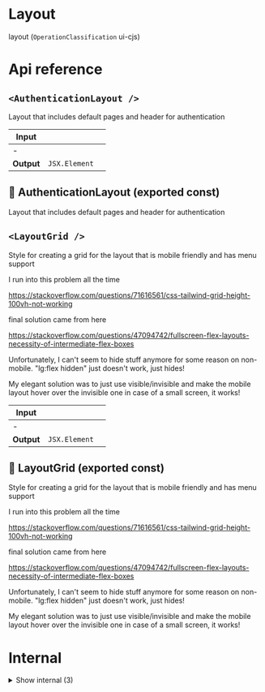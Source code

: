 # Layout

layout (`OperationClassification` ui-cjs)



# Api reference

## `<AuthenticationLayout />`

Layout that includes default pages and header for authentication


| Input      |    |    |
| ---------- | -- | -- |
| - | | |
| **Output** | `JSX.Element`   |    |



## 📄 AuthenticationLayout (exported const)

Layout that includes default pages and header for authentication


## `<LayoutGrid />`

Style for creating a grid for the layout that is mobile friendly and has menu support



I run into this problem all the time

https://stackoverflow.com/questions/71616561/css-tailwind-grid-height-100vh-not-working

final solution came from here

https://stackoverflow.com/questions/47094742/fullscreen-flex-layouts-necessity-of-intermediate-flex-boxes

Unfortunately, I can't seem to hide stuff anymore for some reason on non-mobile. "lg:flex hidden" just doesn't work, just hides!

My elegant solution was to just use visible/invisible and make the mobile layout hover over the invisible one in case of a small screen, it works!


| Input      |    |    |
| ---------- | -- | -- |
| - | | |
| **Output** | `JSX.Element`   |    |



## 📄 LayoutGrid (exported const)

Style for creating a grid for the layout that is mobile friendly and has menu support



I run into this problem all the time

https://stackoverflow.com/questions/71616561/css-tailwind-grid-height-100vh-not-working

final solution came from here

https://stackoverflow.com/questions/47094742/fullscreen-flex-layouts-necessity-of-intermediate-flex-boxes

Unfortunately, I can't seem to hide stuff anymore for some reason on non-mobile. "lg:flex hidden" just doesn't work, just hides!

My elegant solution was to just use visible/invisible and make the mobile layout hover over the invisible one in case of a small screen, it works!

# Internal

<details><summary>Show internal (3)</summary>
    
  # `<Header />`




| Input      |    |    |
| ---------- | -- | -- |
| props | { publicBundleConfig?: `PublicBundleConfig`, <br /> } |  |
| **Output** | `JSX.Element`   |    |



## 📄 Header (exported const)

## 📄 { StoreProvider, useStore } (exported const)

  </details>

